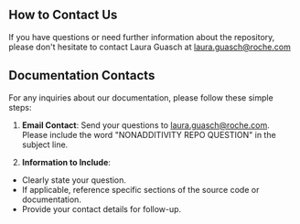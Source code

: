 ## How to Contact Us

If you have questions or need further information about the repository, please don't hesitate to contact Laura Guasch at [laura.guasch@roche.com](mailto:laura.guasch@roche.com)

## Documentation Contacts

For any inquiries about our documentation, please follow these simple steps:

1. **Email Contact**: Send your questions to [laura.guasch@roche.com](mailto:laura.guasch@roche.com). Please include the word "NONADDITIVITY REPO QUESTION" in the subject line.

2. **Information to Include**:
- Clearly state your question.
- If applicable, reference specific sections of the source code or documentation.
- Provide your contact details for follow-up.
